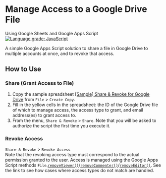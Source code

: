 # Manage Access to a Google Drive File
Using Google Sheets and Google Apps Script [![Language grade: JavaScript](https://img.shields.io/lgtm/grade/javascript/g/ttsukagoshi/share-and-revoke-for-google-drive.svg?logo=lgtm&logoWidth=18)](https://lgtm.com/projects/g/ttsukagoshi/share-and-revoke-for-google-drive/context:javascript)

A simple Google Apps Script solution to share a file in Google Drive to multiple accounts at once, and to revoke that access.

## How to Use
### Share (Grant Access to File)
1. Copy the sample spreadsheet [[Sample] Share & Revoke for Google Drive](https://docs.google.com/spreadsheets/d/13fpOAKDFdkNqwYugPP6KkOWU56CUIh_GnxdwsTQKMro/edit?usp=sharin.g) from `File` > `Create Copy`.
2. Fill in the yellow cells in the spreadsheet: the ID of the Google Drive file of which to manage access, the access type to grant, and email address(es) to grant access to.
3. From the menu, `Share & Revoke` > `Share`. Note that you will be asked to authorize the script the first time you execute it.

### Revoke Access  
`Share & Revoke` > `Revoke Access`  
Note that the revoking access type must correspond to the actual permission granted to the user. Access is managed using the Google Apps Script methods `File`.[`removeViewer()`](https://developers.google.com/apps-script/reference/drive/file#removevieweremailaddress)/[`removeCommenter()`](https://developers.google.com/apps-script/reference/drive/file#removecommenteremailaddress)/[`removeEditor()`](https://developers.google.com/apps-script/reference/drive/file#removeeditoremailaddress). See the link to see how cases where access types do not match are handled.